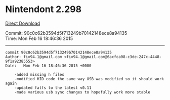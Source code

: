 # Nintendont 2.298
[Direct Download](./Nintendont.zip)

Commit: 90c0c62b3594d5f713249b70142148ece8a94135  
Time: Mon Feb 16 18:46:36 2015   

-----

```
commit 90c0c62b3594d5f713249b70142148ece8a94135
Author: fix94.1@gmail.com <fix94.1@gmail.com@6acfca08-c3de-247c-4448-9f1a92385553>
Date:   Mon Feb 16 18:46:36 2015 +0000

    -added missing h files
    -modified HID code the same way USB was modified so it should work again
    -updated fatfs to the latest v0.11
    -made various usb sync changes to hopefully work more stable
```
